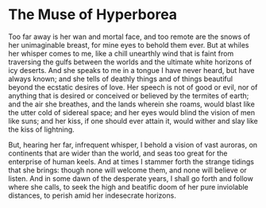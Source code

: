 # The Muse of Hyperborea

Too far away is her wan and mortal face, and too remote are the snows of her unimaginable breast, for mine eyes to behold them ever. But at whiles her whisper comes to me, like a chill unearthly wind that is faint from traversing the gulfs between the worlds and the ultimate white horizons of icy deserts. And she speaks to me in a tongue I have never heard, but have always known; and she tells of deathly things and of things beautiful beyond the ecstatic desires of love. Her speech is not of good or evil, nor of anything that is desired or conceived or believed by the termites of earth; and the air she breathes, and the lands wherein she roams, would blast like the utter cold of sidereal space; and her eyes would blind the vision of men like suns; and her kiss, if one should ever attain it, would wither and slay like the kiss of lightning.

But, hearing her far, infrequent whisper, I behold a vision of vast auroras, on continents that are wider than the world, and seas too great for the enterprise of human keels. And at times I stammer forth the strange tidings that she brings: though none will welcome them, and none will believe or listen. And in some dawn of the desperate years, I shall go forth and follow where she calls, to seek the high and beatific doom of her pure inviolable distances, to perish amid her indesecrate horizons.